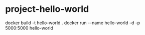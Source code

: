 # project-hello-world

docker build -t hello-world .
docker run --name hello-world -d -p 5000:5000 hello-world
